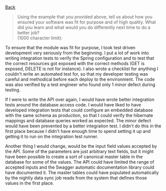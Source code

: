 [Back](../README.md)

> Using the example that you provided above, tell us about how you ensured your software was fit for purpose and of high quality. What did you learn and what would you do differently next time to do a better job?  
(1000 character limit):  
  
To ensure that the module was fit for purpose, I took test driven development very seriously from the beginning.  I put a lot of work into writing integration tests to verify the Spring configuration and to test that the correct resources got exposed with the correct methods (GET is exposed, DELETE is not for instance). I also wrote a checklist for anything I couldn't write an automated test for, so that my developer testing was careful and methodical before each deploy to the environment. The code was also verified by a test engineer who found only 1 minor defect during testing.  
  
If I were to write the API over again, I would have wrote better integration tests around the database access code. I would have liked to have developed integration tests that could configure an embedded database with the same schema as production, so that I could verify the hibernate mappings and database queries worked as expected. The minor defect would have been prevented by a better integration test. I didn't do this in the first place because I didn't have enough time to spend setting it up and getting it to run on the integration test runner.  
  
Another thing I would change, would be the input field values accepted by the API. Some of the parameters are just arbitrary text fields, but it might have been possible to create a sort of canonical master table in the database for some of the values. The API could have limited the range of accepted inputs and the Swagger automatic documentation library could have documented it. The master tables could have populated automatically by the nightly data sync job reads from the system that defines those values in the first place.  
  
  



